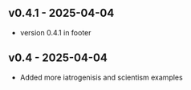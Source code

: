 ## v0.4.1 - 2025-04-04
- version 0.4.1 in footer

## v0.4 - 2025-04-04
- Added more iatrogenisis and scientism examples
